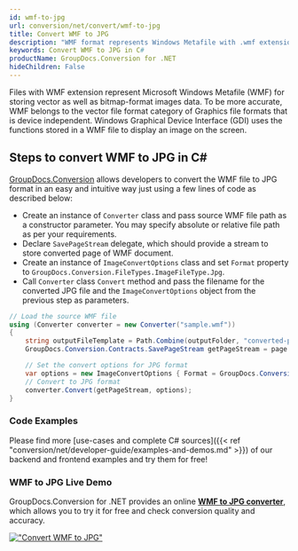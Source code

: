 ```yaml
---
id: wmf-to-jpg
url: conversion/net/convert/wmf-to-jpg
title: Convert WMF to JPG
description: "WMF format represents Windows Metafile with .wmf extension. Learn how to convert WMF to JPG file programmatically in C# language using GroupDocs.Conversion for .NET library."
keywords: Convert WMF to JPG in C#
productName: GroupDocs.Conversion for .NET
hideChildren: False
---
```


Files with WMF extension represent Microsoft Windows Metafile (WMF) for storing vector as well as bitmap-format images data. To be more accurate, WMF belongs to the vector file format category of Graphics file formats that is device independent. Windows Graphical Device Interface (GDI) uses the functions stored in a WMF file to display an image on the screen.

## Steps to convert WMF to JPG in C#

[GroupDocs.Conversion](https://products.groupdocs.com/conversion/net) allows developers to convert the WMF file to JPG format in an easy and intuitive way just using a few lines of code as described below:

* Create an instance of `Converter` class and pass source WMF file path as a constructor parameter. You may specify absolute or relative file path as per your requirements. 
* Declare `SavePageStream` delegate, which should provide a stream to store converted page of WMF document.
* Create an instance of `ImageConvertOptions` class and set `Format` property to `GroupDocs.Conversion.FileTypes.ImageFileType.Jpg`.
* Call `Converter` class `Convert` method and pass the filename for the converted JPG file and the `ImageConvertOptions` object from the previous step as parameters.

```csharp
// Load the source WMF file
using (Converter converter = new Converter("sample.wmf"))
{
    string outputFileTemplate = Path.Combine(outputFolder, "converted-page-{0}.jpg");
    GroupDocs.Conversion.Contracts.SavePageStream getPageStream = page => new FileStream(string.Format(outputFileTemplate, page), FileMode.Create);

    // Set the convert options for JPG format
    var options = new ImageConvertOptions { Format = GroupDocs.Conversion.FileTypes.ImageFileType.Jpg };   
    // Convert to JPG format
    converter.Convert(getPageStream, options);
}
```

### Code Examples

Please find more [use-cases and complete C# sources]({{< ref "conversion/net/developer-guide/examples-and-demos.md" >}}) of our backend and frontend examples and try them for free!

### WMF to JPG Live Demo

GroupDocs.Conversion for .NET provides an online [**WMF to JPG converter**](https://products.groupdocs.app/conversion/wmf-to-jpg), which allows you to try it for free and check conversion quality and accuracy.

[!["Convert WMF to JPG"](conversion/net/images/convert-to-jpg/convert-wmf-to-jpg.png)](https://products.groupdocs.app/conversion/wmf-to-jpg)